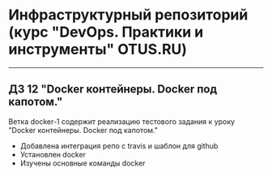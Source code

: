 # Инфраструктурный репозиторий (курс "DevOps. Практики и инструменты" OTUS.RU)

------
## ДЗ 12 "Docker контейнеры. Docker под капотом."

Ветка docker-1 содержит реализацию тестового задания к уроку "Docker контейнеры. Docker под капотом."

* Добавлена интеграция репо с travis и шаблон для github
* Установлен docker
* Изучены основные команды docker
